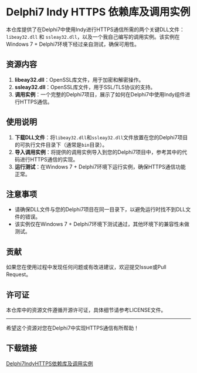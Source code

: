 # Delphi7 Indy HTTPS 依赖库及调用实例

本仓库提供了在Delphi7中使用Indy进行HTTPS通信所需的两个关键DLL文件：`libeay32.dll` 和 `ssleay32.dll`，以及一个我自己编写的调用实例。该实例在Windows 7 + Delphi7环境下经过亲自测试，确保可用性。

## 资源内容

1. **libeay32.dll**：OpenSSL库文件，用于加密和解密操作。
2. **ssleay32.dll**：OpenSSL库文件，用于SSL/TLS协议的支持。
3. **调用实例**：一个完整的Delphi7项目，展示了如何在Delphi7中使用Indy组件进行HTTPS通信。

## 使用说明

1. **下载DLL文件**：将`libeay32.dll`和`ssleay32.dll`文件放置在您的Delphi7项目的可执行文件目录下（通常是`bin`目录）。
2. **导入调用实例**：将提供的调用实例导入到您的Delphi7项目中，参考其中的代码进行HTTPS通信的实现。
3. **运行测试**：在Windows 7 + Delphi7环境下运行实例，确保HTTPS通信功能正常。

## 注意事项

- 请确保DLL文件与您的Delphi7项目在同一目录下，以避免运行时找不到DLL文件的错误。
- 该实例仅在Windows 7 + Delphi7环境下测试通过，其他环境下的兼容性未做测试。

## 贡献

如果您在使用过程中发现任何问题或有改进建议，欢迎提交Issue或Pull Request。

## 许可证

本仓库中的资源文件遵循开源许可证，具体细节请参考LICENSE文件。

---

希望这个资源对您在Delphi7中实现HTTPS通信有所帮助！

## 下载链接

[Delphi7IndyHTTPS依赖库及调用实例](https://pan.quark.cn/s/15cf48f91b38)